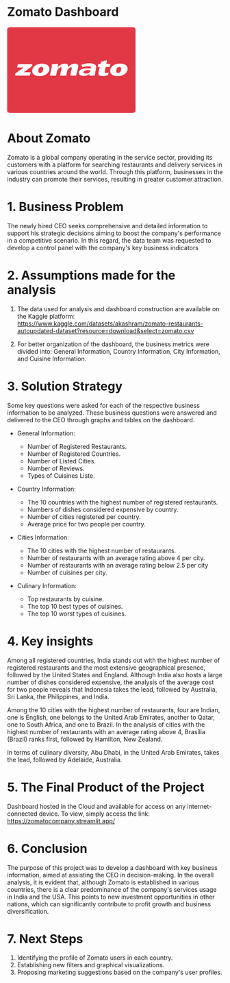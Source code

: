 # Zomato Dashboard


<img src="https://github.com/douglassferreira/zomato_company/blob/main/Zomato_logo.png" width="300" height="200">


# About Zomato
Zomato is a global company operating in the service sector, providing its customers with a platform for searching restaurants and delivery services in various countries around the world. Through this platform, businesses in the industry can promote their services, resulting in greater customer attraction.

# 1. Business Problem
The newly hired CEO seeks comprehensive and detailed information to support his strategic decisions aiming to boost the company's performance in a competitive scenario. In this regard, the data team was requested to develop a control panel with the company's key business indicators

# 2. Assumptions made for the analysis
1. The data used for analysis and dashboard construction are available on the Kaggle platform: https://www.kaggle.com/datasets/akashram/zomato-restaurants-autoupdated-dataset?resource=download&select=zomato.csv

2. For better organization of the dashboard, the business metrics were divided into: General Information, Country Information, City Information, and Cuisine Information.
# 3. Solution Strategy
Some key questions were asked for each of the respective business information to be analyzed. These business questions were answered and delivered to the CEO through graphs and tables on the dashboard.

- General Information:
  - Number of Registered Restaurants.
  - Number of Registered Countries.
  - Number of Listed Cities.
  - Number of Reviews.
  - Types of Cuisines Liste.
  
- Country Information:
  - The 10 countries with the highest number of registered restaurants.
  - Numbers of dishes considered expensive by country.
  - Number of cities registered per country.
  - Average price for two people per country.

- Cities Information:
  - The 10 cities with the highest number of restaurants.
  - Number of restaurants with an average rating above 4 per city.
  - Number of restaurants with an average rating below 2.5 per city
  - Number of cuisines per city.

- Culinary Information:
  - Top restaurants by cuisine.
  - The top 10 best types of cuisines.
  - The top 10 worst types of cuisines.

# 4. Key insights
Among all registered countries, India stands out with the highest number of registered restaurants and the most extensive geographical presence, followed by the United States and England. Although India also hosts a large number of dishes considered expensive, the analysis of the average cost for two people reveals that Indonesia takes the lead, followed by Australia, Sri Lanka, the Philippines, and India.

Among the 10 cities with the highest number of restaurants, four are Indian, one is English, one belongs to the United Arab Emirates, another to Qatar, one to South Africa, and one to Brazil. In the analysis of cities with the highest number of restaurants with an average rating above 4, Brasília (Brazil) ranks first, followed by Hamilton, New Zealand.

In terms of culinary diversity, Abu Dhabi, in the United Arab Emirates, takes the lead, followed by Adelaide, Australia.

# 5. The Final Product of the Project
Dashboard hosted in the Cloud and available for access on any internet-connected device. To view, simply access the link: https://zomatocompany.streamlit.app/

# 6. Conclusion
The purpose of this project was to develop a dashboard with key business information, aimed at assisting the CEO in decision-making. In the overall analysis, it is evident that, although Zomato is established in various countries, there is a clear predominance of the company's services usage in India and the USA. This points to new investment opportunities in other nations, which can significantly contribute to profit growth and business diversification.

# 7. Next Steps
1. Identifying the profile of Zomato users in each country.
2. Establishing new filters and graphical visualizations.
3. Proposing marketing suggestions based on the company's user profiles.  

